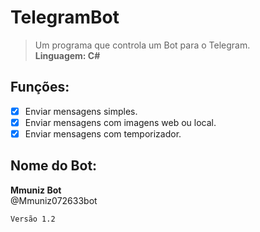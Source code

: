 # TelegramBot

> Um programa que controla um Bot para o Telegram.  
**Linguagem: C#**

## Funções:

- [x] Enviar mensagens simples.
- [x] Enviar mensagens com imagens web ou local.
- [x] Enviar mensagens com temporizador.

## Nome do Bot:

**Mmuniz Bot**  
@Mmuniz072633bot

``
Versão 1.2
``
